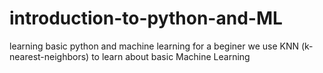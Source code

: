 # introduction-to-python-and-ML
learning basic python and machine learning for a beginer
we use KNN (k-nearest-neighbors) to learn about basic Machine Learning
